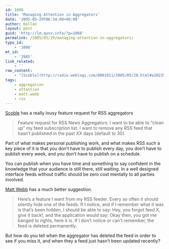 ```yaml
---
id: 1088
title: 'Managing Attention in Aggregators'
date: '2005-05-29T06:34:00+00:00'
author: Kellan
layout: post
guid: 'http://lm.quxx.info/?p=1088'
permalink: /2005/05/29/managing-attention-in-aggregators/
typo_id:
    - '1086'
mt_id:
    - '2985'
link_related:
    - ''
raw_content:
    - "[Scoble](http://radio.weblogs.com/0001011/2005/05/28.html#a10235) has a really lousy feature request for RSS aggregators\r\n\r\n> Feature request for RSS News Aggregators: I want to be able to \\\"clean up\\\" my feed subscription list. I want to remove any RSS feed that hasn\\'t published in the past XX days (default to 30).\r\n\r\nPart of what makes personal publishing work, and what makes RSS such a key piece of it is that you don\\'t have to publish every day, you don\\'t have to publish every week, and you don\\'t have to publish on a schedule.  \r\n\r\nYou can publish when you have time and something to say confident in the knowledge that your audience is still there, still waiting.  In a well designed interface feeds without traffic should be zero cost mentally to all parties involved.\r\n\r\n[Matt Webb](http://interconnected.org/home/2005/05/27/when_i_used_browser_bookmarks) has a much better suggestion.\r\n\r\n> Here\\'s a feature I want from my RSS feeder. Every so often it should silently hide one of the feeds. If I notice, and if I remember what it was is that\\'s been hidden, I should be able to say: Hey, you forgot feed X, give it back!, and the application would say: Okay then, you got me banged to rights, here it is. If I don\\'t notice or can\\'t remember, the feed is deleted permanently.\r\n\r\nBut how do you tell when the aggregator has deleted the feed in order to see if you miss it, and when they a feed just hasn\\'t been updated recently?"
tags:
    - aggregation
    - attention
    - matt.webb
    - rss
---
```


[Scoble](http://radio.weblogs.com/0001011/2005/05/28.html#a10235) has a really lousy feature request for RSS aggregators

> Feature request for RSS News Aggregators: I want to be able to “clean up” my feed subscription list. I want to remove any RSS feed that hasn’t published in the past XX days (default to 30).

Part of what makes personal publishing work, and what makes RSS such a key piece of it is that you don’t have to publish every day, you don’t have to publish every week, and you don’t have to publish on a schedule.

You can publish when you have time and something to say confident in the knowledge that your audience is still there, still waiting. In a well designed interface feeds without traffic should be zero cost mentally to all parties involved.

[Matt Webb](http://interconnected.org/home/2005/05/27/when*i*used*browser*bookmarks) has a much better suggestion.

> Here’s a feature I want from my RSS feeder. Every so often it should silently hide one of the feeds. If I notice, and if I remember what it was is that’s been hidden, I should be able to say: Hey, you forgot feed X, give it back!, and the application would say: Okay then, you got me banged to rights, here it is. If I don’t notice or can’t remember, the feed is deleted permanently.

But how do you tell when the aggregator has deleted the feed in order to see if you miss it, and when they a feed just hasn’t been updated recently?